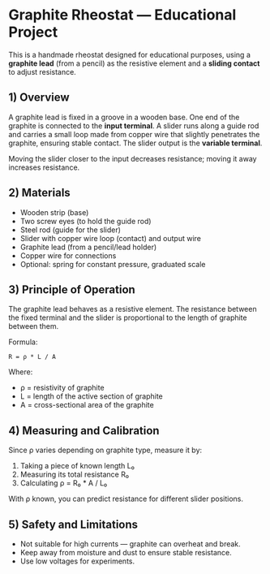 # Graphite Rheostat — Educational Project

This is a handmade rheostat designed for educational purposes, using a **graphite lead** (from a pencil) as the resistive element and a **sliding contact** to adjust resistance.

## 1) Overview
A graphite lead is fixed in a groove in a wooden base. One end of the graphite is connected to the **input terminal**. A slider runs along a guide rod and carries a small loop made from copper wire that slightly penetrates the graphite, ensuring stable contact. The slider output is the **variable terminal**.

Moving the slider closer to the input decreases resistance; moving it away increases resistance.

## 2) Materials
- Wooden strip (base)
- Two screw eyes (to hold the guide rod)
- Steel rod (guide for the slider)
- Slider with copper wire loop (contact) and output wire
- Graphite lead (from a pencil/lead holder)
- Copper wire for connections
- Optional: spring for constant pressure, graduated scale

## 3) Principle of Operation
The graphite lead behaves as a resistive element. The resistance between the fixed terminal and the slider is proportional to the length of graphite between them.

Formula:
```
R = ρ * L / A
```
Where:
- ρ = resistivity of graphite
- L = length of the active section of graphite
- A = cross-sectional area of the graphite

## 4) Measuring and Calibration
Since ρ varies depending on graphite type, measure it by:
1. Taking a piece of known length L₀
2. Measuring its total resistance R₀
3. Calculating ρ = R₀ * A / L₀

With ρ known, you can predict resistance for different slider positions.

## 5) Safety and Limitations
- Not suitable for high currents — graphite can overheat and break.
- Keep away from moisture and dust to ensure stable resistance.
- Use low voltages for experiments.
